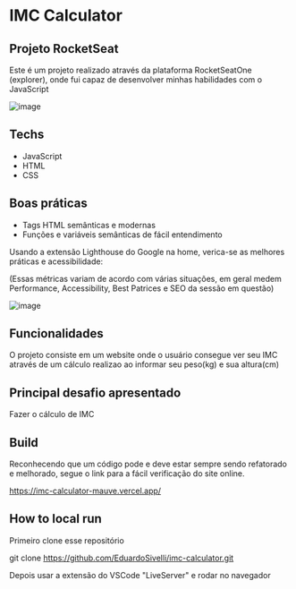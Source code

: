 # IMC Calculator

## Projeto RocketSeat

Este é um projeto realizado através da plataforma RocketSeatOne (explorer), onde fui capaz de desenvolver minhas habilidades com o JavaScript 

![image](https://i.imgur.com/mc0ci1G.png)

## Techs

- JavaScript
- HTML
- CSS

## Boas práticas

- Tags HTML semânticas e modernas
- Funções e variáveis semânticas de fácil entendimento

Usando a extensão Lighthouse do Google na home, verica-se as melhores práticas e acessibilidade:

(Essas métricas variam de acordo com várias situações, em geral medem Performance, Accessibility, Best Patrices e SEO da sessão em questão)

![image](https://i.imgur.com/GdexBhJ.png)

## Funcionalidades

O projeto consiste em um website onde o usuário consegue ver seu IMC através de um cálculo realizao ao informar seu peso(kg) e sua altura(cm)

## Principal desafio apresentado

Fazer o cálculo de IMC

## Build

Reconhecendo que um código pode e deve estar sempre sendo refatorado e melhorado, segue o link para a fácil verificação do site online.

https://imc-calculator-mauve.vercel.app/

## How to local run

Primeiro clone esse repositório

git clone https://github.com/EduardoSivelli/imc-calculator.git

Depois usar a extensão do VSCode "LiveServer" e rodar no navegador